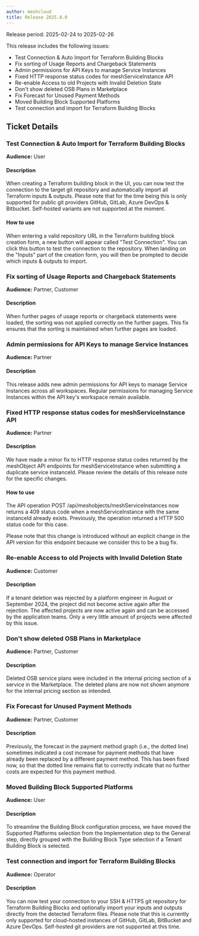 ```yaml
---
author: meshcloud
title: Release 2025.8.0
---
```


Release period: 2025-02-24 to 2025-02-26

This release includes the following issues:
* Test Connection & Auto Import for Terraform Building Blocks
* Fix sorting of Usage Reports and Chargeback Statements
* Admin permissions for API Keys to manage Service Instances
* Fixed HTTP response status codes for meshServiceInstance API
* Re-enable Access to old Projects with Invalid Deletion State
* Don't show deleted OSB Plans in Marketplace
* Fix Forecast for Unused Payment Methods
* Moved Building Block Supported Platforms
* Test connection and import for Terraform Building Blocks
<!--truncate-->

## Ticket Details
### Test Connection & Auto Import for Terraform Building Blocks
**Audience:** User<br>

#### Description
When creating a Terraform building block in the UI, you can now test the connection to the target
git repository and automatically import all Terraform inputs & outputs. Please note that for
the time being this is only supported for public git providers GitHub, GitLab, Azure DevOps & Bitbucket.
Self-hosted variants are not supported at the moment.

#### How to use
When entering a valid repository URL in the Terraform building block creation form, a new button will
appear called "Test Connection". You can click this button to test the connection to the repository.
When landing on the "Inputs" part of the creation form, you will then be prompted to decide which
inputs & outputs to import.

### Fix sorting of Usage Reports and Chargeback Statements
**Audience:** Partner, Customer<br>

#### Description
When further pages of usage reports or chargeback statements were loaded, the sorting was not applied correctly
on the further pages. This fix ensures that the sorting is maintained when further pages are loaded.

### Admin permissions for API Keys to manage Service Instances
**Audience:** Partner<br>

#### Description
This release adds new admin permissions for API keys to manage Service Instances across all workspaces.
Regular permissions for managing Service Instances within the API key's workspace remain available.

### Fixed HTTP response status codes for meshServiceInstance API
**Audience:** Partner<br>

#### Description
We have made a minor fix to HTTP response status codes returned by the meshObject API
endpoints for meshServiceInstance when submitting a duplicate service instanceId.
Please review the details of this release note for the specific changes.

#### How to use
The API operation POST /api/meshobjects/meshServiceInstances now returns a 409 status
code when a meshServiceInstance with the same instanceId already exists. 
Previously, the operation returned a HTTP 500 status code for this case.

Please note that this change is introduced without an explicit change in the API version for this endpoint
because we consider this to be a bug fix.

### Re-enable Access to old Projects with Invalid Deletion State
**Audience:** Customer<br>

#### Description
If a tenant deletion was rejected by a platform engineer in August or September 2024, the project did
not become active again after the rejection. The affected projects are now active again and can be 
accessed by the application teams. Only a very little amount of projects were affected by this issue.

### Don't show deleted OSB Plans in Marketplace
**Audience:** Partner, Customer<br>

#### Description
Deleted OSB service plans were included in the internal pricing section of a service in the Marketplace. The
deleted plans are now not shown anymore for the internal pricing section as intended.

### Fix Forecast for Unused Payment Methods
**Audience:** Partner, Customer<br>

#### Description
Previously, the forecast in the payment method graph (i.e., the dotted line)
sometimes indicated a cost increase for payment methods that have already
been replaced by a different payment method. This has been fixed now, so that
the dotted line remains flat to correctly indicate that no further costs are
expected for this payment method.

### Moved Building Block Supported Platforms
**Audience:** User<br>

#### Description
To streamline the Building Block configuration process, we have moved the Supported Platforms selection from the Implementation step to the 
General step, directly grouped with the Building Block Type selection if a Tenant Building Block is selected.

### Test connection and import for Terraform Building Blocks
**Audience:** Operator<br>

#### Description
You can now test your connection to your SSH & HTTPS git repository for Terraform Building Blocks
and optionally import your inputs and outputs directly from the detected Terraform files.
Please note that this is currently only supported for cloud-hosted instances of GitHub, GitLab,
BitBucket and Azure DevOps. Self-hosted git providers are not supported at this time.

